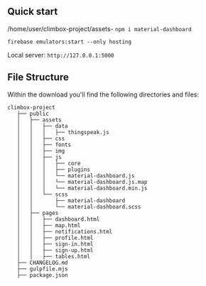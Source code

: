 ## Quick start

/home/user/climbox-project/assets- `npm i material-dashboard`

`firebase emulators:start --only hosting`

Local server: `http://127.0.0.1:5000`

## File Structure

Within the download you'll find the following directories and files:

```
climbox-project
   ├── public
   │   ├── assets
   │   │   ├── data
   │   │   │   ├── thingspeak.js
   │   │   ├── css
   │   │   ├── fonts
   │   │   ├── img
   │   │   ├── js
   │   │   │   ├── core
   │   │   │   ├── plugins
   │   │   │   └── material-dashboard.js
   │   │   │   └── material-dashboard.js.map
   │   │   │   └── material-dashboard.min.js
   │   │   └── scss
   │   │       ├── material-dashboard
   │   │       └── material-dashboard.scss
   │   ├── pages
   │   │   ├── dashboard.html
   │   │   ├── map.html
   │   │   ├── notifications.html
   │   │   ├── profile.html
   │   │   ├── sign-in.html
   │   │   ├── sign-up.html
   │   │   ├── tables.html
   ├── CHANGELOG.md
   ├── gulpfile.mjs
   ├── package.json
```
